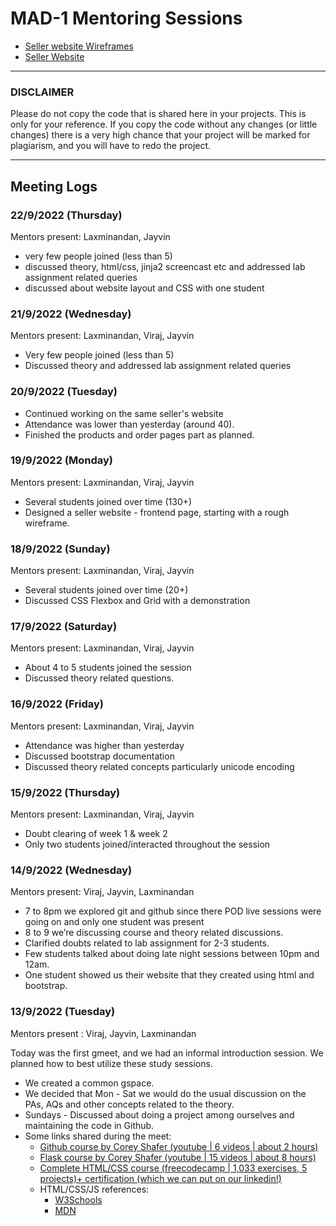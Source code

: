 # MAD-1 Mentoring Sessions
- [Seller website Wireframes](./seller_dashboard/wireframes.md)
- [Seller Website](./seller_dashboard)
___
### DISCLAIMER
Please do not copy the code that is shared here in your projects. This is only for your reference. If you copy the code without any changes (or little changes) there is a very high chance that your project will be marked for plagiarism, and you will have to redo the project.
___

## Meeting Logs

### 22/9/2022 (Thursday)
Mentors present: Laxminandan, Jayvin

- very few people joined (less than 5)
- discussed theory, html/css, jinja2 screencast etc and addressed lab assignment related queries
- discussed about website layout and CSS with one student


### 21/9/2022 (Wednesday)
Mentors present: Laxminandan, Viraj, Jayvin

- Very few people joined (less than 5)
- Discussed theory and addressed lab assignment related queries

### 20/9/2022 (Tuesday)
- Continued working on the same seller's website
- Attendance was lower than yesterday (around 40).
- Finished the products and order pages part as planned.


### 19/9/2022 (Monday)
Mentors present: Laxminandan, Viraj, Jayvin

- Several students joined over time (130+)
- Designed a seller website - frontend page, starting with a rough wireframe.


### 18/9/2022 (Sunday)
Mentors present: Laxminandan, Viraj, Jayvin

- Several students joined over time (20+)
- Discussed CSS Flexbox and Grid with a demonstration


### 17/9/2022 (Saturday)
Mentors present: Laxminandan, Viraj, Jayvin

- About 4 to 5 students joined the session
- Discussed theory related questions.

### 16/9/2022 (Friday)
Mentors present: Laxminandan, Viraj, Jayvin

- Attendance was higher than yesterday
- Discussed bootstrap documentation
- Discussed theory related concepts particularly unicode encoding


### 15/9/2022 (Thursday)
Mentors present: Laxminandan, Viraj, Jayvin

- Doubt clearing of week 1 & week 2
- Only two students joined/interacted throughout the session


### 14/9/2022 (Wednesday)

Mentors present: Viraj, Jayvin, Laxminandan

- 7 to 8pm we explored git and github since there POD live sessions were going on and only one student was present
- 8 to 9 we’re discussing course and theory related discussions.
- Clarified doubts related to lab assignment for 2-3 students.
- Few students talked about doing late night sessions between 10pm and 12am.
- One student showed us their website that they created using html and bootstrap.


### 13/9/2022 (Tuesday)
Mentors present : Viraj, Jayvin, Laxminandan

Today was the first gmeet, and we had an informal introduction session. We planned how to best utilize these study sessions.

- We created a common gspace.
- We decided that Mon - Sat we would do the usual discussion on the PAs, AQs and other concepts related to the theory.
- Sundays - Discussed about doing a project among ourselves and maintaining the code in Github.
- Some links shared during the meet:
   - [Github course by Corey Shafer (youtube | 6 videos | about 2 hours)](https://www.youtube.com/playlist?list=PL-osiE80TeTuRUfjRe54Eea17-YfnOOAx)
   - [Flask course by Corey Shafer (youtube | 15 videos | about 8 hours)](https://www.youtube.com/playlist?list=PL-osiE80TeTs4UjLw5MM6OjgkjFeUxCYH)
   - [Complete HTML/CSS course (freecodecamp | 1,033 exercises, 5 projects)+ certification (which we can put on our linkedin!)](https://www.freecodecamp.org/learn/2022/responsive-web-design/)
   - HTML/CSS/JS references:
      - [W3Schools](https://www.w3schools.com/)
      - [MDN](https://developer.mozilla.org/en-US/)







